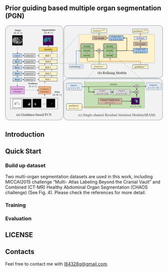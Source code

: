 
## Prior guiding based multiple organ segmentation (PGN)

![This is a alt text.](/images/PGN_v1.png "PGN architecture")



## Introduction


## Quick Start
### Build up dataset
Two multi-organ segmentation datasets are used in this work, including MICCAI2015 
challenge “Multi- Atlas Labeling Beyond the Cranial Vault” and Combined (CT-MR) Healthy Abdominal Organ Segmentation (CHAOS challenge) (See Fig. 4). Please check the references for more detail.
### Training

### Evaluation

## LICENSE


## Contacts
Feel free to contact me with l84328g@gmail.com.
## 

